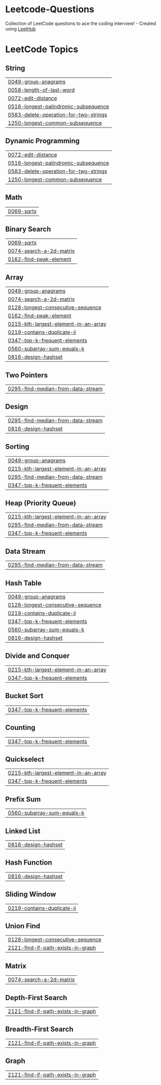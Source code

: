 # Leetcode-Questions
Collection of LeetCode questions to ace the coding interview! - Created using [LeetHub](https://github.com/QasimWani/LeetHub)

<!---LeetCode Topics Start-->
# LeetCode Topics
## String
|  |
| ------- |
| [0049-group-anagrams](https://github.com/jahnavikedia/Leetcode-Questions/tree/master/0049-group-anagrams) |
| [0058-length-of-last-word](https://github.com/jahnavikedia/Leetcode-Questions/tree/master/0058-length-of-last-word) |
| [0072-edit-distance](https://github.com/jahnavikedia/Leetcode-Questions/tree/master/0072-edit-distance) |
| [0516-longest-palindromic-subsequence](https://github.com/jahnavikedia/Leetcode-Questions/tree/master/0516-longest-palindromic-subsequence) |
| [0583-delete-operation-for-two-strings](https://github.com/jahnavikedia/Leetcode-Questions/tree/master/0583-delete-operation-for-two-strings) |
| [1250-longest-common-subsequence](https://github.com/jahnavikedia/Leetcode-Questions/tree/master/1250-longest-common-subsequence) |
## Dynamic Programming
|  |
| ------- |
| [0072-edit-distance](https://github.com/jahnavikedia/Leetcode-Questions/tree/master/0072-edit-distance) |
| [0516-longest-palindromic-subsequence](https://github.com/jahnavikedia/Leetcode-Questions/tree/master/0516-longest-palindromic-subsequence) |
| [0583-delete-operation-for-two-strings](https://github.com/jahnavikedia/Leetcode-Questions/tree/master/0583-delete-operation-for-two-strings) |
| [1250-longest-common-subsequence](https://github.com/jahnavikedia/Leetcode-Questions/tree/master/1250-longest-common-subsequence) |
## Math
|  |
| ------- |
| [0069-sqrtx](https://github.com/jahnavikedia/Leetcode-Questions/tree/master/0069-sqrtx) |
## Binary Search
|  |
| ------- |
| [0069-sqrtx](https://github.com/jahnavikedia/Leetcode-Questions/tree/master/0069-sqrtx) |
| [0074-search-a-2d-matrix](https://github.com/jahnavikedia/Leetcode-Questions/tree/master/0074-search-a-2d-matrix) |
| [0162-find-peak-element](https://github.com/jahnavikedia/Leetcode-Questions/tree/master/0162-find-peak-element) |
## Array
|  |
| ------- |
| [0049-group-anagrams](https://github.com/jahnavikedia/Leetcode-Questions/tree/master/0049-group-anagrams) |
| [0074-search-a-2d-matrix](https://github.com/jahnavikedia/Leetcode-Questions/tree/master/0074-search-a-2d-matrix) |
| [0128-longest-consecutive-sequence](https://github.com/jahnavikedia/Leetcode-Questions/tree/master/0128-longest-consecutive-sequence) |
| [0162-find-peak-element](https://github.com/jahnavikedia/Leetcode-Questions/tree/master/0162-find-peak-element) |
| [0215-kth-largest-element-in-an-array](https://github.com/jahnavikedia/Leetcode-Questions/tree/master/0215-kth-largest-element-in-an-array) |
| [0219-contains-duplicate-ii](https://github.com/jahnavikedia/Leetcode-Questions/tree/master/0219-contains-duplicate-ii) |
| [0347-top-k-frequent-elements](https://github.com/jahnavikedia/Leetcode-Questions/tree/master/0347-top-k-frequent-elements) |
| [0560-subarray-sum-equals-k](https://github.com/jahnavikedia/Leetcode-Questions/tree/master/0560-subarray-sum-equals-k) |
| [0816-design-hashset](https://github.com/jahnavikedia/Leetcode-Questions/tree/master/0816-design-hashset) |
## Two Pointers
|  |
| ------- |
| [0295-find-median-from-data-stream](https://github.com/jahnavikedia/Leetcode-Questions/tree/master/0295-find-median-from-data-stream) |
## Design
|  |
| ------- |
| [0295-find-median-from-data-stream](https://github.com/jahnavikedia/Leetcode-Questions/tree/master/0295-find-median-from-data-stream) |
| [0816-design-hashset](https://github.com/jahnavikedia/Leetcode-Questions/tree/master/0816-design-hashset) |
## Sorting
|  |
| ------- |
| [0049-group-anagrams](https://github.com/jahnavikedia/Leetcode-Questions/tree/master/0049-group-anagrams) |
| [0215-kth-largest-element-in-an-array](https://github.com/jahnavikedia/Leetcode-Questions/tree/master/0215-kth-largest-element-in-an-array) |
| [0295-find-median-from-data-stream](https://github.com/jahnavikedia/Leetcode-Questions/tree/master/0295-find-median-from-data-stream) |
| [0347-top-k-frequent-elements](https://github.com/jahnavikedia/Leetcode-Questions/tree/master/0347-top-k-frequent-elements) |
## Heap (Priority Queue)
|  |
| ------- |
| [0215-kth-largest-element-in-an-array](https://github.com/jahnavikedia/Leetcode-Questions/tree/master/0215-kth-largest-element-in-an-array) |
| [0295-find-median-from-data-stream](https://github.com/jahnavikedia/Leetcode-Questions/tree/master/0295-find-median-from-data-stream) |
| [0347-top-k-frequent-elements](https://github.com/jahnavikedia/Leetcode-Questions/tree/master/0347-top-k-frequent-elements) |
## Data Stream
|  |
| ------- |
| [0295-find-median-from-data-stream](https://github.com/jahnavikedia/Leetcode-Questions/tree/master/0295-find-median-from-data-stream) |
## Hash Table
|  |
| ------- |
| [0049-group-anagrams](https://github.com/jahnavikedia/Leetcode-Questions/tree/master/0049-group-anagrams) |
| [0128-longest-consecutive-sequence](https://github.com/jahnavikedia/Leetcode-Questions/tree/master/0128-longest-consecutive-sequence) |
| [0219-contains-duplicate-ii](https://github.com/jahnavikedia/Leetcode-Questions/tree/master/0219-contains-duplicate-ii) |
| [0347-top-k-frequent-elements](https://github.com/jahnavikedia/Leetcode-Questions/tree/master/0347-top-k-frequent-elements) |
| [0560-subarray-sum-equals-k](https://github.com/jahnavikedia/Leetcode-Questions/tree/master/0560-subarray-sum-equals-k) |
| [0816-design-hashset](https://github.com/jahnavikedia/Leetcode-Questions/tree/master/0816-design-hashset) |
## Divide and Conquer
|  |
| ------- |
| [0215-kth-largest-element-in-an-array](https://github.com/jahnavikedia/Leetcode-Questions/tree/master/0215-kth-largest-element-in-an-array) |
| [0347-top-k-frequent-elements](https://github.com/jahnavikedia/Leetcode-Questions/tree/master/0347-top-k-frequent-elements) |
## Bucket Sort
|  |
| ------- |
| [0347-top-k-frequent-elements](https://github.com/jahnavikedia/Leetcode-Questions/tree/master/0347-top-k-frequent-elements) |
## Counting
|  |
| ------- |
| [0347-top-k-frequent-elements](https://github.com/jahnavikedia/Leetcode-Questions/tree/master/0347-top-k-frequent-elements) |
## Quickselect
|  |
| ------- |
| [0215-kth-largest-element-in-an-array](https://github.com/jahnavikedia/Leetcode-Questions/tree/master/0215-kth-largest-element-in-an-array) |
| [0347-top-k-frequent-elements](https://github.com/jahnavikedia/Leetcode-Questions/tree/master/0347-top-k-frequent-elements) |
## Prefix Sum
|  |
| ------- |
| [0560-subarray-sum-equals-k](https://github.com/jahnavikedia/Leetcode-Questions/tree/master/0560-subarray-sum-equals-k) |
## Linked List
|  |
| ------- |
| [0816-design-hashset](https://github.com/jahnavikedia/Leetcode-Questions/tree/master/0816-design-hashset) |
## Hash Function
|  |
| ------- |
| [0816-design-hashset](https://github.com/jahnavikedia/Leetcode-Questions/tree/master/0816-design-hashset) |
## Sliding Window
|  |
| ------- |
| [0219-contains-duplicate-ii](https://github.com/jahnavikedia/Leetcode-Questions/tree/master/0219-contains-duplicate-ii) |
## Union Find
|  |
| ------- |
| [0128-longest-consecutive-sequence](https://github.com/jahnavikedia/Leetcode-Questions/tree/master/0128-longest-consecutive-sequence) |
| [2121-find-if-path-exists-in-graph](https://github.com/jahnavikedia/Leetcode-Questions/tree/master/2121-find-if-path-exists-in-graph) |
## Matrix
|  |
| ------- |
| [0074-search-a-2d-matrix](https://github.com/jahnavikedia/Leetcode-Questions/tree/master/0074-search-a-2d-matrix) |
## Depth-First Search
|  |
| ------- |
| [2121-find-if-path-exists-in-graph](https://github.com/jahnavikedia/Leetcode-Questions/tree/master/2121-find-if-path-exists-in-graph) |
## Breadth-First Search
|  |
| ------- |
| [2121-find-if-path-exists-in-graph](https://github.com/jahnavikedia/Leetcode-Questions/tree/master/2121-find-if-path-exists-in-graph) |
## Graph
|  |
| ------- |
| [2121-find-if-path-exists-in-graph](https://github.com/jahnavikedia/Leetcode-Questions/tree/master/2121-find-if-path-exists-in-graph) |
<!---LeetCode Topics End-->